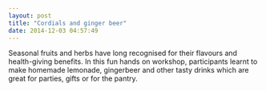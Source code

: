 ```yaml
---
layout: post
title: "Cordials and ginger beer"
date: 2014-12-03 04:57:49
---
```


Seasonal fruits and herbs have long recognised for their flavours and health-giving benefits. In this fun hands on workshop, participants learnt to make homemade lemonade, gingerbeer and other tasty drinks which are great for parties, gifts or for the pantry.

<p style="font-size: 13px; line-height: 20.0063037872314px;">
   
</p>